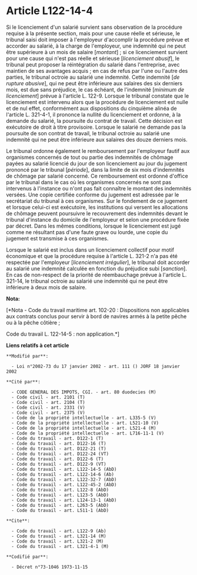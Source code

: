 # Article L122-14-4

Si le licenciement d'un salarié survient sans observation de la procédure requise à la présente section, mais pour une cause
réelle et sérieuse, le tribunal saisi doit imposer à l'employeur d'accomplir la procédure prévue et accorder au salarié, à la
charge de l'employeur, une indemnité qui ne peut être supérieure à un mois de salaire [*montant*] ; si ce licenciement
survient pour une cause qui n'est pas réelle et sérieuse [*licenciement abusif*], le tribunal peut proposer la réintégration
du salarié dans l'entreprise, avec maintien de ses avantages acquis ; en cas de refus par l'une ou l'autre des parties, le
tribunal octroie au salarié une indemnité. Cette indemnité [*de rupture abusive*], qui ne peut être inférieure aux salaires
des six derniers mois, est due sans préjudice, le cas échéant, de l'indemnité [*minimum de licenciement*] prévue à l'article
L. 122-9. Lorsque le tribunal constate que le licenciement est intervenu alors que la procédure de licenciement est nulle et
de nul effet, conformément aux dispositions du cinquième alinéa de l'article L. 321-4-1, il prononce la nullité du
licenciement et ordonne, à la demande du salarié, la poursuite du contrat de travail. Cette décision est exécutoire de droit
à titre provisoire. Lorsque le salarié ne demande pas la poursuite de son contrat de travail, le tribunal octroie au salarié
une indemnité qui ne peut être inférieure aux salaires des douze derniers mois.

Le tribunal ordonne également le remboursement par l'employeur fautif aux organismes concernés de tout ou partie des
indemnités de chômage payées au salarié licencié du jour de son licenciement au jour du jugement prononcé par le tribunal
[*période*], dans la limite de six mois d'indemnités de chômage par salarié concerné. Ce remboursement est ordonné d'office
par le tribunal dans le cas où les organismes concernés ne sont pas intervenus à l'instance ou n'ont pas fait connaître le
montant des indemnités versées. Une copie certifiée conforme du jugement est adressée par le secrétariat du tribunal à ces
organismes. Sur le fondement de ce jugement et lorsque celui-ci est exécutoire, les institutions qui versent les allocations
de chômage peuvent poursuivre le recouvrement des indemnités devant le tribunal d'instance du domicile de l'employeur et
selon une procédure fixée par décret. Dans les mêmes conditions, lorsque le licenciement est jugé comme ne résultant pas
d'une faute grave ou lourde, une copie du jugement est transmise à ces organismes.

Lorsque le salarié est inclus dans un licenciement collectif pour motif économique et que la procédure requise à l'article L.
321-2 n'a pas été respectée par l'employeur [*licenciement irrégulier*], le tribunal doit accorder au salarié une indemnité
calculée en fonction du préjudice subi [*sanction*]. En cas de non-respect de la priorité de réembauchage prévue à l'article
L. 321-14, le tribunal octroie au salarié une indemnité qui ne peut être inférieure à deux mois de salaire.

**Nota:**

[*Nota - Code du travail maritime art. 102-20 : Dispositions non applicables aux contrats conclus pour servir à bord de
navires armés à la petite pêche ou à la pêche côtière ;

Code du travail L. 122-14-5 : non application.*]

**Liens relatifs à cet article**

	**Modifié par**:

	  - Loi n°2002-73 du 17 janvier 2002 - art. 111 () JORF 18 janvier 2002

	**Cité par**:

	  - CODE GENERAL DES IMPOTS, CGI. - art. 80 duodecies (M)
	  - Code civil - art. 2101 (T)
	  - Code civil - art. 2104 (T)
	  - Code civil - art. 2331 (V)
	  - Code civil - art. 2375 (V)
	  - Code de la propriété intellectuelle - art. L335-5 (V)
	  - Code de la propriété intellectuelle - art. L521-10 (V)
	  - Code de la propriété intellectuelle - art. L521-4 (M)
	  - Code de la propriété intellectuelle - art. L716-11-1 (V)
	  - Code du travail - art. D122-1 (T)
	  - Code du travail - art. D122-16 (T)
	  - Code du travail - art. D122-21 (T)
	  - Code du travail - art. D122-24 (VT)
	  - Code du travail - art. D122-6 (T)
	  - Code du travail - art. D122-9 (VT)
	  - Code du travail - art. L122-14-5 (AbD)
	  - Code du travail - art. L122-14-6 (Ab)
	  - Code du travail - art. L122-32-7 (AbD)
	  - Code du travail - art. L122-45-2 (AbD)
	  - Code du travail - art. L122-8 (AbD)
	  - Code du travail - art. L123-5 (AbD)
	  - Code du travail - art. L124-13-1 (AbD)
	  - Code du travail - art. L263-5 (AbD)
	  - Code du travail - art. L511-1 (AbD)

	**Cite**:

	  - Code du travail - art. L122-9 (Ab)
	  - Code du travail - art. L321-14 (M)
	  - Code du travail - art. L321-2 (M)
	  - Code du travail - art. L321-4-1 (M)

	**Codifié par**:

	  - Décret n°73-1046 1973-11-15
